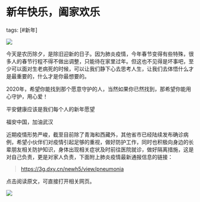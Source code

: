 # 新年快乐，阖家欢乐

tags: [#新年]

![](https://gitee.com/sysker/picBed/raw/master/images/6371476869795312507137683.jpg)

今天是农历除夕，是除旧迎新的日子。因为肺炎疫情，今年春节变得有些特殊，很多人的春节行程不得不做出调整，只能待在家里过年。但这也不见得是坏事吧，至少可以面对生老病死的时候，可以让我们静下心去思考人生，让我们去体悟什么才是最重要的，什么才是你最想要的。

2020年，希望你能找到那个愿意守护的人，当然如果你已然找到，那希望你能用心守护，用心爱！

平安健康应该是我们每个人的新年愿望

福安中国，加油武汉

近期疫情形势严峻，截至目前除了青海和西藏外，其他省市已经陆续发布确诊病例，希望小伙伴们对疫情引起足够的重视，做好防护工作，同时也积极向身边的长辈朋友相关防护知识，身体出现相关症状及时前往医院就诊，做好隔离措施，这是对自己负责，更是对家人负责，下面附上肺炎疫情最新通报信息的链接：

> https://3g.dxy.cn/newh5/view/pneumonia

点击阅读原文，可直接打开相关网页。

![](https://gitee.com/sysker/picBed/raw/master/images/image-20200124115642429.png)